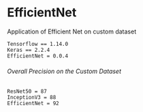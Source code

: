 # EfficientNet
Application of Efficient Net on custom dataset
```
Tensorflow == 1.14.0
Keras == 2.2.4
EfficientNet = 0.0.4
```

###### Overall Precision on the Custom Dataset
```
ResNet50 = 87
InceptionV3 = 88
EfficientNet = 92
```
